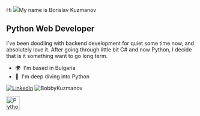 Hi ![](https://user-images.githubusercontent.com/18350557/176309783-0785949b-9127-417c-8b55-ab5a4333674e.gif)My name is Borislav Kuzmanov


Python Web Developer
--------------------

I've been doodling with backend development for quiet some time now, and absolutely love it. After going through little bit C# and now Python, I decide that is it something want to go long term.

*   🌍  I'm based in Bulgaria
*   🧠  I'm deep diving into Python

<!-- Your badges
You can use the website to generate badges: https://shields.io/
-->

[![Linkedin](https://img.shields.io/badge/-LinkedIn-blue?style=flat&logo=Linkedin&logoColor=white)](https://www.linkedin.com/in/borislav-kuzmanov-ba339499/)
<img src="https://komarev.com/ghpvc/?username=BobbyKuzmanov&label=Profile%20views&color=green&style=flat" alt="BobbyKuzmanov" />

<a href="https://www.github.com/BobbyKuzmanov" target="_blank" rel="noreferrer">
<p align="left">
<a href="https://www.python.org/" target="_blank" rel="noreferrer"><img src="https://raw.githubusercontent.com/danielcranney/readme-generator/main/public/icons/skills/python-colored.svg" width="36" height="36" alt="Python" /></a><a 
                    
                  
                  
<p align="left">
<a href="https://www.dev.to/bobikuz" target="_blank" rel="noreferrer">
<picture>
<source media="(prefers-color-scheme: light)" srcset="https://raw.githubusercontent.com/danielcranney/readme-generator/main/public/icons/socials/devdotto.svg" /

</picture>
</a></p></b><a
href="http://www.github.com/BobbyKuzmanov"><img

